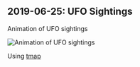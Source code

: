 ## 2019-06-25: UFO Sightings

Animation of UFO sightings

![Animation of UFO sightings](animation-ufo-sightings_1910-2014.gif)

Using [tmap](https://github.com/mtennekes/tmap)
